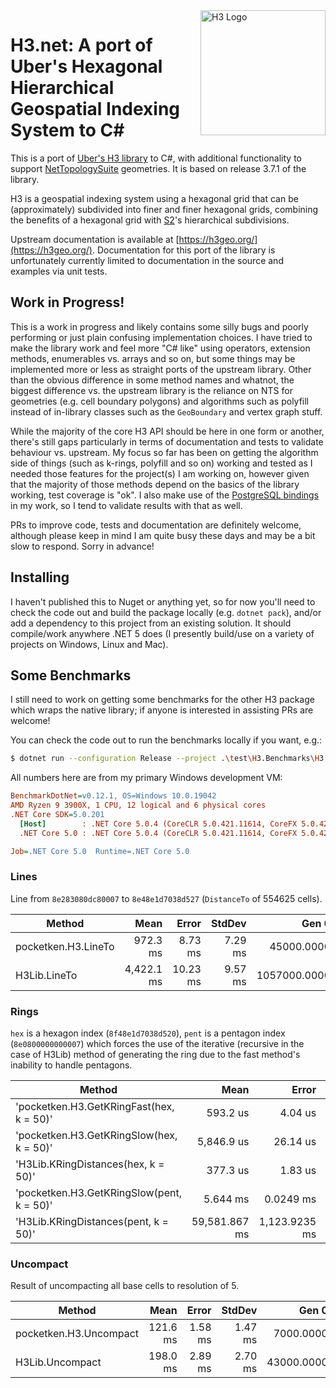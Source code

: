 <img align="right" src="https://uber.github.io/img/h3Logo-color.svg" alt="H3 Logo" width="200">

# H3.net: A port of Uber's Hexagonal Hierarchical Geospatial Indexing System to C#
This is a port of [Uber's H3 library](https://github.com/uber/h3) to C#, with additional functionality to support [NetTopologySuite](http://nettopologysuite.github.io/NetTopologySuite/index.html) geometries.  It is based on release 3.7.1 of the library.

H3 is a geospatial indexing system using a hexagonal grid that can be (approximately) subdivided into finer and finer hexagonal grids, combining the benefits of a hexagonal grid with [S2](https://code.google.com/archive/p/s2-geometry-library/)'s hierarchical subdivisions.

Upstream documentation is available at [https://h3geo.org/](https://h3geo.org/).  Documentation for this port of the library is unfortunately currently limited to documentation in the source and examples via unit tests.

## Work in Progress!
This is a work in progress and likely contains some silly bugs and poorly performing or just plain confusing implementation choices.  I have tried to make the library work and feel more "C# like" using operators, extension methods, enumerables vs. arrays and so on, but some things may be implemented more or less as straight ports of the upstream library.  Other than the obvious difference in some method names and whatnot, the biggest difference vs. the upstream library is the reliance on NTS for geometries (e.g. cell boundary polygons) and algorithms such as polyfill instead of in-library classes such as the `GeoBoundary` and vertex graph stuff.

While the majority of the core H3 API should be here in one form or another, there's still gaps particularly in terms of documentation and tests to validate behaviour vs. upstream.  My focus so far has been on getting the algorithm side of things (such as k-rings, polyfill and so on) working and tested as I needed those features for the project(s) I am working on, however given that the majority of those methods depend on the basics of the library working, test coverage is "ok".  I also make use of the [PostgreSQL bindings](https://github.com/bytesandbrains/h3-pg) in my work, so I tend to validate results with that as well.

PRs to improve code, tests and documentation are definitely welcome, although please keep in mind I am quite busy these days and may be a bit slow to respond.  Sorry in advance!

## Installing
I haven't published this to Nuget or anything yet, so for now you'll need to check the code out and build the package locally (e.g. `dotnet pack`), and/or add a dependency to this project from an existing solution.  It should compile/work anywhere .NET 5 does (I presently build/use on a variety of projects on Windows, Linux and Mac).

## Some Benchmarks
I still need to work on getting some benchmarks for the other H3 package which wraps the native library; if anyone is interested in assisting PRs are welcome!

You can check the code out to run the benchmarks locally if you want, e.g.:

```sh
$ dotnet run --configuration Release --project .\test\H3.Benchmarks\H3.Benchmarks.csproj --filter *Uncompact* --join
```

All numbers here are from my primary Windows development VM:

``` ini
BenchmarkDotNet=v0.12.1, OS=Windows 10.0.19042
AMD Ryzen 9 3900X, 1 CPU, 12 logical and 6 physical cores
.NET Core SDK=5.0.201
  [Host]        : .NET Core 5.0.4 (CoreCLR 5.0.421.11614, CoreFX 5.0.421.11614), X64 RyuJIT
  .NET Core 5.0 : .NET Core 5.0.4 (CoreCLR 5.0.421.11614, CoreFX 5.0.421.11614), X64 RyuJIT

Job=.NET Core 5.0  Runtime=.NET Core 5.0
```

### Lines
Line from `8e283080dc80007` to `8e48e1d7038d527` (`DistanceTo` of 554625 cells).

|              Method |       Mean |    Error |  StdDev |        Gen 0 |      Gen 1 |     Gen 2 |  Allocated |
|-------------------- |-----------:|---------:|--------:|-------------:|-----------:|----------:|-----------:|
| pocketken.H3.LineTo |   972.3 ms |  8.73 ms | 7.29 ms |   45000.0000 | 11000.0000 | 1000.0000 |  355.44 MB |
|        H3Lib.LineTo | 4,422.1 ms | 10.23 ms | 9.57 ms | 1057000.0000 |  3000.0000 | 1000.0000 | 8449.31 MB |

### Rings
`hex` is a hexagon index (`8f48e1d7038d520`), `pent` is a pentagon index (`8e0800000000007`) which forces the use of the iterative (recursive in the case of H3Lib) method of generating the ring due to the fast method's inability to handle pentagons.

|                                    Method |          Mean |         Error |        StdDev |        Gen 0 |        Gen 1 |        Gen 2 |   Allocated |
|------------------------------------------ |--------------:|--------------:|--------------:|-------------:|-------------:|-------------:|------------:|
| 'pocketken.H3.GetKRingFast(hex, k = 50)' |   593.2 us |  4.04 us |  3.78 us |  66.4063 | 33.2031 |       - |  547.92 KB |
| 'pocketken.H3.GetKRingSlow(hex, k = 50)' | 5,846.9 us | 26.14 us | 24.45 us | 179.6875 | 85.9375 | 85.9375 | 1634.09 KB |
|      'H3Lib.KRingDistances(hex, k = 50)' |   377.3 us |  1.83 us |  1.53 us |  99.6094 | 99.6094 | 99.6094 |  486.59 KB |
| 'pocketken.H3.GetKRingSlow(pent, k = 50)' |      5.644 ms |     0.0249 ms |     0.0233 ms |     179.6875 |      85.9375 |      85.9375 |      1.6 MB |
|      'H3Lib.KRingDistances(pent, k = 50)' | 59,581.867 ms | 1,123.9235 ms | 1,154.1867 ms | 7683000.0000 | 6097000.0000 | 5055000.0000 | 71357.79 MB |

### Uncompact
Result of uncompacting all base cells to resolution of 5.

|                 Method |     Mean |   Error |  StdDev |      Gen 0 |     Gen 1 |    Gen 2 | Allocated |
|----------------------- |---------:|--------:|--------:|-----------:|----------:|---------:|----------:|
| pocketken.H3.Uncompact | 121.6 ms | 1.58 ms | 1.47 ms |  7000.0000 | 3000.0000 |        - |  93.15 MB |
|        H3Lib.Uncompact | 198.0 ms | 2.89 ms | 2.70 ms | 43000.0000 | 7333.3333 | 666.6667 | 493.03 MB |
